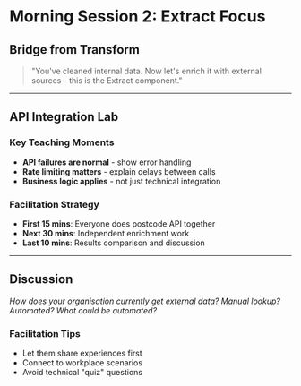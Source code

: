 # Morning Session 2: Extract Focus

## Bridge from Transform

> "You've cleaned internal data. Now let's enrich it with external sources - this is the Extract component."

---

## API Integration Lab

### Key Teaching Moments

- **API failures are normal** - show error handling
- **Rate limiting matters** - explain delays between calls
- **Business logic applies** - not just technical integration

### Facilitation Strategy

- **First 15 mins**: Everyone does postcode API together
- **Next 30 mins**: Independent enrichment work
- **Last 10 mins**: Results comparison and discussion

---

## Discussion

*How does your organisation currently get external data? Manual lookup? Automated? What could be automated?*

### Facilitation Tips

- Let them share experiences first
- Connect to workplace scenarios
- Avoid technical "quiz" questions
